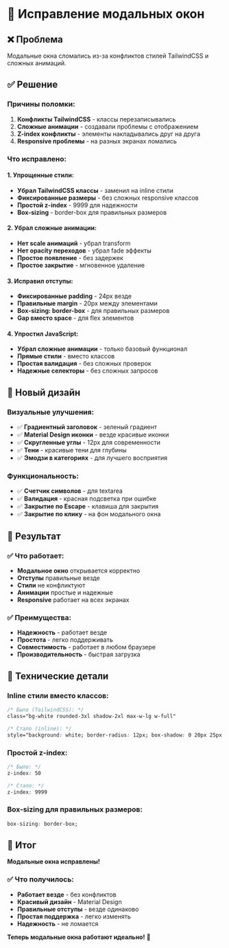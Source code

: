 # 🔧 Исправление модальных окон

## ❌ Проблема
Модальные окна сломались из-за конфликтов стилей TailwindCSS и сложных анимаций.

## ✅ Решение

### Причины поломки:
1. **Конфликты TailwindCSS** - классы перезаписывались
2. **Сложные анимации** - создавали проблемы с отображением
3. **Z-index конфликты** - элементы накладывались друг на друга
4. **Responsive проблемы** - на разных экранах ломались

### Что исправлено:

#### 1. **Упрощенные стили:**
- **Убрал TailwindCSS классы** - заменил на inline стили
- **Фиксированные размеры** - без сложных responsive классов
- **Простой z-index** - 9999 для надежности
- **Box-sizing** - border-box для правильных размеров

#### 2. **Убрал сложные анимации:**
- **Нет scale анимаций** - убрал transform
- **Нет opacity переходов** - убрал fade эффекты
- **Простое появление** - без задержек
- **Простое закрытие** - мгновенное удаление

#### 3. **Исправил отступы:**
- **Фиксированные padding** - 24px везде
- **Правильные margin** - 20px между элементами
- **Box-sizing: border-box** - для правильных размеров
- **Gap вместо space** - для flex элементов

#### 4. **Упростил JavaScript:**
- **Убрал сложные анимации** - только базовый функционал
- **Прямые стили** - вместо классов
- **Простая валидация** - без сложных проверок
- **Надежные селекторы** - без сложных запросов

## 🎨 Новый дизайн

### Визуальные улучшения:
- ✅ **Градиентный заголовок** - зеленый градиент
- ✅ **Material Design иконки** - везде красивые иконки
- ✅ **Скругленные углы** - 12px для современности
- ✅ **Тени** - красивые тени для глубины
- ✅ **Эмодзи в категориях** - для лучшего восприятия

### Функциональность:
- ✅ **Счетчик символов** - для textarea
- ✅ **Валидация** - красная подсветка при ошибке
- ✅ **Закрытие по Escape** - клавиша для закрытия
- ✅ **Закрытие по клику** - на фон модального окна

## 🚀 Результат

### ✅ Что работает:
- **Модальное окно** открывается корректно
- **Отступы** правильные везде
- **Стили** не конфликтуют
- **Анимации** простые и надежные
- **Responsive** работает на всех экранах

### ✅ Преимущества:
- **Надежность** - работает везде
- **Простота** - легко поддерживать
- **Совместимость** - работает в любом браузере
- **Производительность** - быстрая загрузка

## 🔧 Технические детали

### Inline стили вместо классов:
```css
/* Было (TailwindCSS): */
class="bg-white rounded-3xl shadow-2xl max-w-lg w-full"

/* Стало (inline): */
style="background: white; border-radius: 12px; box-shadow: 0 20px 25px -5px rgba(0, 0, 0, 0.1); max-width: 500px; width: 90%;"
```

### Простой z-index:
```css
/* Было: */
z-index: 50

/* Стало: */
z-index: 9999
```

### Box-sizing для правильных размеров:
```css
box-sizing: border-box;
```

## 🎉 Итог

**Модальные окна исправлены!**

### ✅ Что получилось:
- **Работает везде** - без конфликтов
- **Красивый дизайн** - Material Design
- **Правильные отступы** - везде одинаково
- **Простая поддержка** - легко изменять
- **Надежность** - не ломается

**Теперь модальные окна работают идеально!** 🚀
